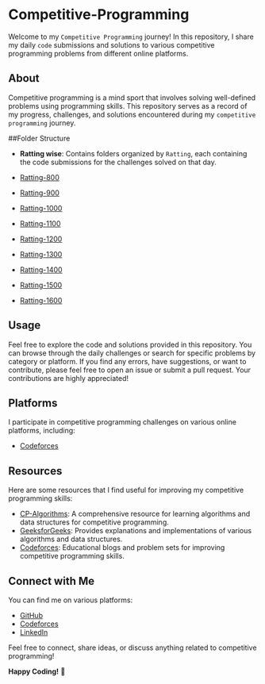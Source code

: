# Competitive-Programming

Welcome to my `Competitive Programming` journey! In this repository, I share my daily `code` submissions and solutions to various competitive programming problems from different online platforms.

## About

Competitive programming is a mind sport that involves solving well-defined problems using programming skills. This repository serves as a record of my progress, challenges, and solutions encountered during my `competitive programming` journey.

##Folder Structure

- **Ratting wise**: Contains folders organized by `Ratting`, each containing the code submissions for the challenges solved on that day.

- [Ratting-800](Codeforces/Ratting-800)
- [Ratting-900](Codeforces/Ratting-900)
- [Ratting-1000](Codeforces/Ratting-1000)
- [Ratting-1100](Codeforces/Ratting-1100)
- [Ratting-1200](Codeforces/Ratting-1200)
- [Ratting-1300](Codeforces/Ratting-1300)
- [Ratting-1400](Codeforces/Ratting-1400)
- [Ratting-1500](Codeforces/Ratting-1500)
- [Ratting-1600](Codeforces/Ratting-1600)

## Usage

Feel free to explore the code and solutions provided in this repository. You can browse through the daily challenges or search for specific problems by category or platform. If you find any errors, have suggestions, or want to contribute, please feel free to open an issue or submit a pull request. Your contributions are highly appreciated!

## Platforms

I participate in competitive programming challenges on various online platforms, including:

- [Codeforces](https://codeforces.com/profile/tanvir_islam)

## Resources

Here are some resources that I find useful for improving my competitive programming skills:

- [CP-Algorithms](https://cp-algorithms.com/): A comprehensive resource for learning algorithms and data structures for competitive programming.
- [GeeksforGeeks](https://www.geeksforgeeks.org/): Provides explanations and implementations of various algorithms and data structures.
- [Codeforces](https://codeforces.com/blog/entry/23054): Educational blogs and problem sets for improving competitive programming skills.

## Connect with Me

You can find me on various platforms:

- [GitHub](https://github.com/Tanvir-136)
- [Codeforces](https://codeforces.com/profile/tanvir_islam)
- [LinkedIn](https://www.linkedin.com/in/tanvir-islam-35aa671b2)

Feel free to connect, share ideas, or discuss anything related to competitive programming!

**Happy Coding!** 🚀
